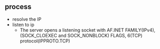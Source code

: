 ## process

- resolve the IP
- listen to ip
    - The server opens a listening socket with AF.INET FAMILY(IPv4), (SOCK_CLOEXEC and SOCK_NONBLOCK) FLAGS, 6(TCP) protocol(IPPROTO.TCP)